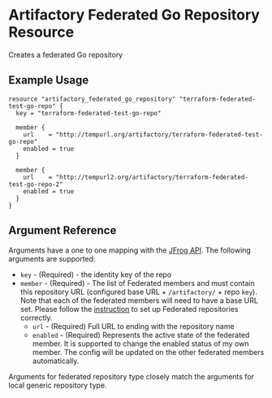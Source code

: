 # Artifactory Federated Go Repository Resource

Creates a federated Go repository

## Example Usage

```hcl
resource "artifactory_federated_go_repository" "terraform-federated-test-go-repo" {
  key = "terraform-federated-test-go-repo"

  member {
    url    = "http://tempurl.org/artifactory/terraform-federated-test-go-repo"
    enabled = true
  }

  member {
    url    = "http://tempurl2.org/artifactory/terraform-federated-test-go-repo-2"
    enabled = true
  }
}
```

## Argument Reference

Arguments have a one to one mapping with the [JFrog API](https://www.jfrog.com/confluence/display/JFROG/Repository+Configuration+JSON#RepositoryConfigurationJSON-FederatedRepository). The following arguments are supported:

* `key` - (Required) - the identity key of the repo
* `member` - (Required) - The list of Federated members and must contain this repository URL (configured base URL + `/artifactory/` + repo `key`). Note that each of the federated members will need to have a base URL set. Please follow the [instruction](https://www.jfrog.com/confluence/display/JFROG/Working+with+Federated+Repositories#WorkingwithFederatedRepositories-SettingUpaFederatedRepository) to set up Federated repositories correctly.
    * `url` - (Required) Full URL to ending with the repository name
    * `enabled` - (Required) Represents the active state of the federated member. It is supported to change the enabled status of my own member. The config will be updated on the other federated members automatically.

Arguments for federated repository type closely match the arguments for local generic repository type.
